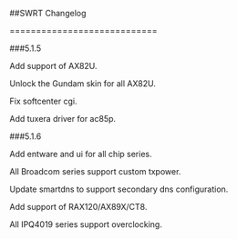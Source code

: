 ##SWRT Changelog

============================

###5.1.5

Add support of AX82U.

Unlock the Gundam skin for all AX82U.

Fix softcenter cgi.

Add tuxera driver for ac85p.

###5.1.6

Add entware and ui for all chip series.

All Broadcom series support custom txpower.

Update smartdns to support secondary dns configuration.

Add support of RAX120/AX89X/CT8.

All IPQ4019 series support overclocking.
